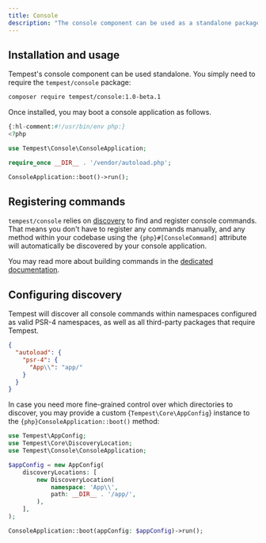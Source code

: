```yaml
---
title: Console
description: "The console component can be used as a standalone package to build console applications."
---
```


## Installation and usage

Tempest's console component can be used standalone. You simply need to require the `tempest/console` package:

```sh
composer require tempest/console:1.0-beta.1
```

Once installed, you may boot a console application as follows.

```php ./my-cli
{:hl-comment:#!/usr/bin/env php:}
<?php

use Tempest\Console\ConsoleApplication;

require_once __DIR__ . '/vendor/autoload.php';

ConsoleApplication::boot()->run();
```

## Registering commands

`tempest/console` relies on [discovery](../4-internals/02-discovery.md) to find and register console commands. That means you don't have to register any commands manually, and any method within your codebase using the `{php}#[ConsoleCommand]` attribute will automatically be discovered by your console application.

You may read more about building commands in the [dedicated documentation](../1-essentials/04-console-commands.md).

## Configuring discovery

Tempest will discover all console commands within namespaces configured as valid PSR-4 namespaces, as well as all third-party packages that require Tempest.

```json
{
  "autoload": {
    "psr-4": {
      "App\\": "app/"
    }
  }
}
```

In case you need more fine-grained control over which directories to discover, you may provide a custom {`Tempest\Core\AppConfig`} instance to the `{php}ConsoleApplication::boot()` method:

```php
use Tempest\AppConfig;
use Tempest\Core\DiscoveryLocation;
use Tempest\Console\ConsoleApplication;

$appConfig = new AppConfig(
    discoveryLocations: [
        new DiscoveryLocation(
            namespace: 'App\\',
            path: __DIR__ . '/app/',
        ),
    ],
);

ConsoleApplication::boot(appConfig: $appConfig)->run();
```
